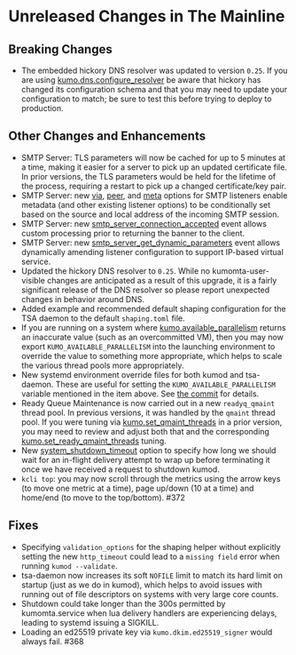 # Unreleased Changes in The Mainline

## Breaking Changes
* The embedded hickory DNS resolver was updated to version `0.25`.
  If you are using
  [kumo.dns.configure_resolver](../reference/kumo.dns/configure_resolver.md) be
  aware that hickory has changed its configuration schema and that you may need
  to update your configuration to match; be sure to test this before trying to
  deploy to production.

## Other Changes and Enhancements

* SMTP Server: TLS parameters will now be cached for up to 5 minutes at
  a time, making it easier for a server to pick up an updated certificate
  file. In prior versions, the TLS parameters would be held for the lifetime
  of the process, requiring a restart to pick up a changed certificate/key
  pair.
* SMTP Server: new [via](../reference/kumo/start_esmtp_listener/via.md),
  [peer](../reference/kumo/start_esmtp_listener/peer.md), and
  [meta](../reference/kumo/start_esmtp_listener/meta.md) options for
  SMTP listeners enable metadata (and other existing listener options) to
  be conditionally set based on the source and local address of the
  incoming SMTP session.
* SMTP Server: new
  [smtp_server_connection_accepted](../reference/events/smtp_server_connection_accepted.md)
  event allows custom processing prior to returning the banner to the client.
* SMTP Server: new
  [smtp_server_get_dynamic_parameters](../reference/events/smtp_server_get_dynamic_parameters.md)
  event allows dynamically amending listener configuration to support IP-based
  virtual service.
* Updated the hickory DNS resolver to `0.25`. While no kumomta-user-visible
  changes are anticipated as a result of this upgrade, it is a fairly
  significant release of the DNS resolver so please report unexpected
  changes in behavior around DNS.
* Added example and recommended default shaping configuration for the
  TSA daemon to the default `shaping.toml` file.
* If you are running on a system where
  [kumo.available_parallelism](../reference/kumo/available_parallelism.md)
  returns an inaccurate value (such as an overcommitted VM), then you may
  now export `KUMO_AVAILABLE_PARALLELISM` into the launching environment to
  override the value to something more appropriate, which helps to scale
  the various thread pools more appropriately.
* New systemd environment override files for both kumod and tsa-daemon.  These
  are useful for setting the `KUMO_AVAILABLE_PARALLELISM` variable mentioned in
  the item above. See [the
  commit](https://github.com/KumoCorp/kumomta/commit/f8bbacba541375e0be2d2ac355f4c109826c0700)
  for details.
* Ready Queue Maintenance is now carried out in a new `readyq_qmaint` thread
  pool. In previous versions, it was handled by the `qmaint` thread pool.  If
  you were tuning via
  [kumo.set_qmaint_threads](../reference/kumo/set_qmaint_threads.md) in a prior
  version, you may need to review and adjust both that and the corresponding
  [kumo.set_ready_qmaint_threads](../reference/kumo/set_ready_qmaint_threads.md)
  tuning.
* New
  [system_shutdown_timeout](../reference/kumo/make_egress_path/system_shutdown_timeout.md)
  option to specify how long we should wait for an in-flight delivery attempt
  to wrap up before terminating it once we have received a request to shutdown
  kumod.
* `kcli top`: you may now scroll through the metrics using the arrow keys
  (to move one metric at a time), page up/down (10 at a time) and home/end
  (to move to the top/bottom). #372

## Fixes

* Specifying `validation_options` for the shaping helper without explicitly
  setting the new `http_timeout` could lead to a `missing field` error when
  running `kumod --validate`.
* tsa-daemon now increases its soft `NOFILE` limit to match its hard limit
  on startup (just as we do in kumod), which helps to avoid issues with
  running out of file descriptors on systems with very large core counts.
* Shutdown could take longer than the 300s permitted by kumomta.service
  when lua delivery handlers are experiencing delays, leading to systemd
  issuing a SIGKILL.
* Loading an ed25519 private key via `kumo.dkim.ed25519_signer` would always
  fail. #368
